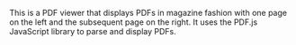 This is a PDF viewer that displays PDFs in magazine fashion with one page on the left and the subsequent page on the
right.  It uses the PDF.js JavaScript library to parse and display PDFs.
